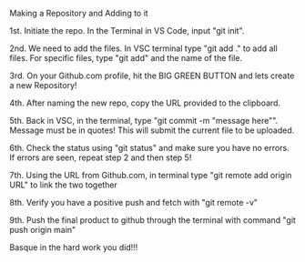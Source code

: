 Making a Repository and Adding to it

1st. Initiate the repo. In the Terminal in VS Code, input "git init".

 2nd. We need to add the files. In VSC terminal type "git add ." to add all files. For specific files, type "git add" and the name of the file.

 3rd. On your Github.com profile, hit the BIG GREEN BUTTON and lets create a new Repository!

 4th. After naming the new repo, copy the URL provided to the clipboard.

 5th. Back in VSC, in the terminal, type "git commit -m "message here"". Message must be in quotes! This will submit the current file to be uploaded.

 6th. Check the status using "git status" and make sure you have no errors. If errors are seen, repeat step 2 and then step 5!

 7th. Using the URL from Github.com, in terminal type "git remote add origin URL" to link the two together

 8th. Verify you have a positive push and fetch with "git remote -v"

 9th. Push the final product to github through the terminal with command "git push origin main"

 Basque in the hard work you did!!! 